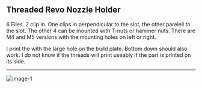 ## Threaded Revo Nozzle Holder

6 Files. 2 clip in. One clips in perpendicular to the slot, the other parelell to the slot. The other 4 can be mounted with T-nuts or hammer nuts. There are M4 and M5 versions with the mounting holes on left or right.

I print the with the large hole on the build plate. Bottom down should also work. I do not know if the threads will print useably if the part is printed on its side.

---
![image-1](https://youtu.be/qoGbK18BHSA)
